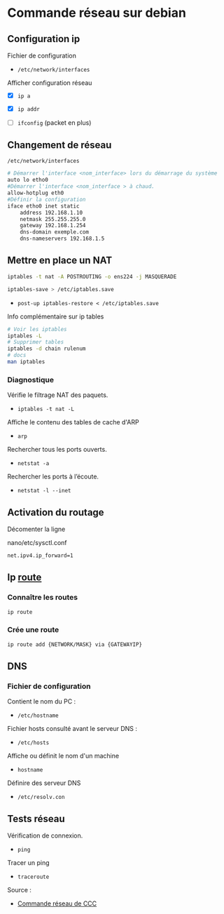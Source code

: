 # Commande réseau sur debian

## Configuration ip

Fichier de configuration

- `/etc/network/interfaces`

Afficher configuration réseau


- [x] `ip a`
- [x] `ip addr`
- [ ] `ifconfig` (packet en plus)


## Changement de réseau

`/etc/network/interfaces`
  
```bash
# Démarrer l'interface <nom_interface> lors du démarrage du système
auto lo etho0
#Démarrer l'interface <nom_interface > à chaud.
allow-hotplug eth0
#Définir la configuration
iface etho0 inet static
    address 192.168.1.10
    netmask 255.255.255.0
    gateway 192.168.1.254
    dns-domain exemple.com
    dns-nameservers 192.168.1.5
```

## Mettre en place un NAT

```bash
iptables -t nat -A POSTROUTING -o ens224 -j MASQUERADE

iptables-save > /etc/iptables.save
```

- `post-up iptables-restore < /etc/iptables.save`

Info complémentaire sur ip tables

```bash
# Voir les iptables
iptables -L
# Supprimer tables
iptables -d chain rulenum
# docs
man iptables
```

### Diagnostique 

Vérifie le filtrage NAT des paquets.

- `iptables -t nat -L` 


Affiche le contenu des tables de cache d'ARP

- `arp`

Rechercher tous les ports ouverts.

- `netstat -a`

Rechercher les ports à l’écoute.

- `netstat -l --inet`

## Activation du routage

Décomenter la ligne

nano/etc/sysctl.conf
```bash
net.ipv4.ip_forward=1
```


## Ip [route](https://www.cyberciti.biz/faq/ip-route-add-network-command-for-linux-explained/) 

### Connaître les routes

```bash
ip route
```

### Crée une route

```bash
ip route add {NETWORK/MASK} via {GATEWAYIP}
```


## DNS

### Fichier de configuration

Contient le nom du PC :

- `/etc/hostname`

Fichier hosts consulté avant le serveur DNS :

- `/etc/hosts`

Affiche ou définit le nom d'un machine

- `hostname`

Définire des serveur DNS
- `/etc/resolv.con`

## Tests réseau

Vérification de connexion.

- `ping`

Tracer un ping

- `traceroute`



Source :
- [Commande réseau de CCC](commandeReseau.pdf)
